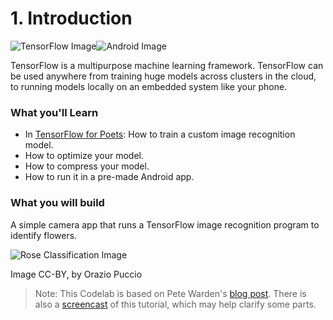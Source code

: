 # 1. Introduction

![TensorFlow Image](https://codelabs.developers.google.com/codelabs/tensorflow-for-poets-2/img/14ecc2fbdcf2c6e8.png)![Android Image](https://codelabs.developers.google.com/codelabs/tensorflow-for-poets-2/img/cd053a79396f5805.png)

TensorFlow is a multipurpose machine learning framework. TensorFlow can be used anywhere from training huge models across clusters in the cloud, to running models locally on an embedded system like your phone.

### What you'll Learn

*   In [TensorFlow for Poets](https://codelabs.developers.google.com/codelabs/tensorflow-for-poets/index.html#0): How to train a custom image recognition model.
*   How to optimize your model.
*   How to compress your model.
*   How to run it in a pre-made Android app.

### What you will build

A simple camera app that runs a TensorFlow image recognition program to identify flowers.

![Rose Classification Image](https://codelabs.developers.google.com/codelabs/tensorflow-for-poets-2/img/1c3a5778b3e8dac4.png)

Image CC-BY, by Orazio Puccio

> Note: This Codelab is based on Pete Warden's [blog post](https://petewarden.com/2016/09/27/tensorflow-for-mobile-poets/). There is also a [screencast](https://www.youtube.com/watch?v=_bkZPpniYdo) of this tutorial, which may help clarify some parts.